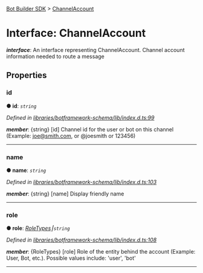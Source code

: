 [Bot Builder SDK](../README.md) > [ChannelAccount](../interfaces/botbuilder.channelaccount.md)



# Interface: ChannelAccount

*__interface__*: An interface representing ChannelAccount. Channel account information needed to route a message



## Properties
<a id="id"></a>

###  id

**●  id**:  *`string`* 

*Defined in [libraries/botframework-schema/lib/index.d.ts:99](https://github.com/Microsoft/botbuilder-js/blob/c748a95/libraries/botframework-schema/lib/index.d.ts#L99)*


*__member__*: {string} [id] Channel id for the user or bot on this channel (Example: joe@smith.com, or @joesmith or 123456)





___

<a id="name"></a>

###  name

**●  name**:  *`string`* 

*Defined in [libraries/botframework-schema/lib/index.d.ts:103](https://github.com/Microsoft/botbuilder-js/blob/c748a95/libraries/botframework-schema/lib/index.d.ts#L103)*


*__member__*: {string} [name] Display friendly name





___

<a id="role"></a>

###  role

**●  role**:  *[RoleTypes](../enums/botbuilder.roletypes.md)⎮`string`* 

*Defined in [libraries/botframework-schema/lib/index.d.ts:108](https://github.com/Microsoft/botbuilder-js/blob/c748a95/libraries/botframework-schema/lib/index.d.ts#L108)*


*__member__*: {RoleTypes} [role] Role of the entity behind the account (Example: User, Bot, etc.). Possible values include: 'user', 'bot'





___



